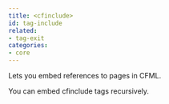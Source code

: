 ```yaml
---
title: <cfinclude>
id: tag-include
related:
- tag-exit
categories:
- core
---
```


Lets you embed references to pages in CFML.

You can embed cfinclude tags recursively.